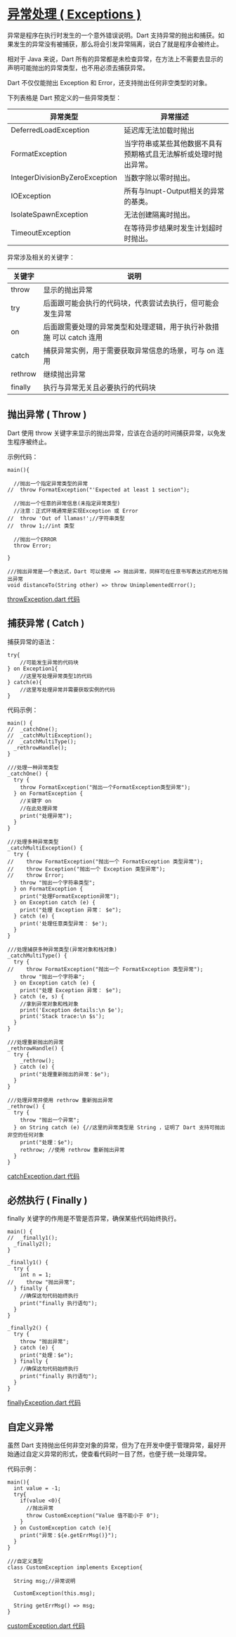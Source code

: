 # [异常处理 ( Exceptions )](https://www.dartlang.org/guides/language/language-tour#exceptions)

异常是程序在执行时发生的一个意外错误说明。Dart 支持异常的抛出和捕获。如果发生的异常没有被捕获，那么将会引发异常隔离，说白了就是程序会被终止。

相对于 Java 来说，Dart 所有的异常都是未检查异常，在方法上不需要去显示的声明可能抛出的异常类型，也不用必须去捕获异常。

Dart 不仅仅能抛出 Exception 和 Error，还支持抛出任何非空类型的对象。

下列表格是 Dart 预定义的一些异常类型：

异常类型|异常描述
---------------|-------------
DeferredLoadException|延迟库无法加载时抛出
FormatException|当字符串或某些其他数据不具有预期格式且无法解析或处理时抛出异常。
IntegerDivisionByZeroException|当数字除以零时抛出。
IOException|所有与Inupt-Output相关的异常的基类。
IsolateSpawnException|无法创建隔离时抛出。
TimeoutException|在等待异步结果时发生计划超时时抛出。

异常涉及相关的关键字：

关键字|说明
---------------|-------------
throw| 显示的抛出异常
try| 后面跟可能会执行的代码块，代表尝试去执行，但可能会发生异常
on| 后面跟需要处理的异常类型和处理逻辑，用于执行补救措施 可以 catch 连用
catch|捕获异常实例，用于需要获取异常信息的场景，可与 on 连用
rethrow|继续抛出异常
finally|执行与异常无关且必要执行的代码块

## 抛出异常 ( Throw )

Dart 使用 throw 关键字来显示的抛出异常，应该在合适的时间捕获异常，以免发生程序被终止。

示例代码：

```
main(){

  //抛出一个指定异常类型的异常
//  throw FormatException("'Expected at least 1 section");

  //抛出一个任意的异常信息(未指定异常类型)
  //注意：正式环境通常是实现Exception 或 Error
//  throw 'Out of llamas!';//字符串类型
//  throw 1;//int 类型

  //抛出一个ERROR
  throw Error;

}

///抛出异常是一个表达式，Dart 可以使用 => 抛出异常，同样可在任意书写表达式的地方抛出异常
void distanceTo(String other) => throw UnimplementedError();
```

[throwException.dart 代码](../../dart/exception/throwException.dart)

## 捕获异常 ( Catch )

捕获异常的语法：

```
try{
	//可能发生异常的代码块
} on Exception1{
	//这里写处理异常类型1的代码
} catch(e){
	//这里写处理异常并需要获取实例的代码
}
```

代码示例：

```
main() {
//  _catchOne();
//  _catchMultiException();
//  _catchMultiType();
  _rethrowHandle();
}

///处理一种异常类型
_catchOne() {
  try {
    throw FormatException("抛出一个FormatException类型异常");
  } on FormatException {
    //关键字 on
    //在此处理异常
    print("处理异常");
  }
}

///处理多种异常类型
_catchMultiException() {
  try {
//    throw FormatException("抛出一个 FormatException 类型异常");
//    throw Exception("抛出一个 Exception 类型异常");
//    throw Error;
    throw "抛出一个字符串类型";
  } on FormatException {
    print("处理FormatException异常");
  } on Exception catch (e) {
    print("处理 Exception 异常： $e");
  } catch (e) {
    print('处理任意类型异常： $e');
  }
}

///处理捕获多种异常类型(异常对象和栈对象)
_catchMultiType() {
  try {
//    throw FormatException("抛出一个 FormatException 类型异常");
    throw "抛出一个字符串";
  } on Exception catch (e) {
    print("处理 Exception 异常： $e");
  } catch (e, s) {
    //拿到异常对象和栈对象
    print('Exception details:\n $e');
    print('Stack trace:\n $s');
  }
}

///处理重新抛出的异常
_rethrowHandle() {
  try {
    _rethrow();
  } catch (e) {
    print("处理重新抛出的异常：$e");
  }
}

///处理异常并使用 rethrow 重新抛出异常
_rethrow() {
  try {
    throw "抛出一个异常";
  } on String catch (e) {//这里的异常类型是 String ，证明了 Dart 支持可抛出非空的任何对象
    print("处理：$e");
    rethrow; //使用 rethrow 重新抛出异常
  }
}
```

[catchException.dart 代码](../../dart/exception/catchException.dart)


## 必然执行 ( Finally )

finally 关键字的作用是不管是否异常，确保某些代码始终执行。

```
main() {
//  _finally1();
  _finally2();
}

_finally1() {
  try {
    int n = 1;
//    throw "抛出异常";
  } finally {
    //确保这句代码始终执行
    print("finally 执行语句");
  }
}

_finally2() {
  try {
    throw "抛出异常";
  } catch (e) {
    print("处理：$e");
  } finally {
    //确保这句代码始终执行
    print("finally 执行语句");
  }
}
```

[finallyException.dart 代码](../../dart/exception/finallyException.dart)

## 自定义异常
虽然 Dart 支持抛出任何非空对象的异常，但为了在开发中便于管理异常，最好开始通过自定义异常的形式，使查看代码时一目了然，也便于统一处理异常。

代码示例：

```
main(){
  int value = -1;
  try{
    if(value <0){
      //抛出异常
      throw CustomException("Value 值不能小于 0");
    }
  } on CustomException catch (e){
    print("异常：${e.getErrMsg()}");
  }
}

///自定义类型
class CustomException implements Exception{

  String msg;//异常说明

  CustomException(this.msg);

  String getErrMsg() => msg;
}
```
[customException.dart 代码](../../dart/exception/customException.dart)

